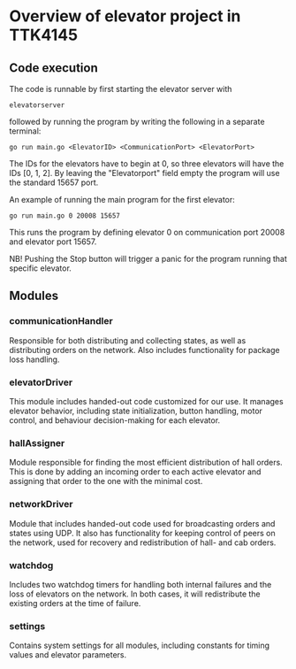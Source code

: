 Overview of elevator project in TTK4145
=======================================

Code execution
--------------

The code is runnable by first starting the elevator server with
```
elevatorserver 
```
followed by running the program by writing the following in a separate terminal:
```
go run main.go <ElevatorID> <CommunicationPort> <ElevatorPort>
```
The IDs for the elevators have to begin at 0, so three elevators will have the IDs [0, 1, 2]. By leaving the "Elevatorport" field empty the program will use the standard 15657 port.

An example of running the main program for the first elevator:
```
go run main.go 0 20008 15657
```
This runs the program by defining elevator 0 on communication port 20008 and elevator port 15657.


NB! Pushing the Stop button will trigger a panic for the program running that specific elevator.


Modules
-------

### communicationHandler
Responsible for both distributing and collecting states, as well as distributing orders on the network. Also includes functionality for package loss handling. 
  
### elevatorDriver
This module includes handed-out code customized for our use. It manages elevator behavior, including state initialization, button handling, motor control, and behaviour decision-making for each elevator. 

### hallAssigner
Module responsible for finding the most efficient distribution of hall orders. This is done by adding an incoming order to each active elevator and assigning that order to the one with the minimal cost.

### networkDriver
Module that includes handed-out code used for broadcasting orders and states using UDP. It also has functionality for keeping control of peers on the network, used for recovery and redistribution of hall- and cab orders.
  
### watchdog
Includes two watchdog timers for handling both internal failures and the loss of elevators on the network. In both cases, it will redistribute the existing orders at the time of failure. 

### settings
Contains system settings for all modules, including constants for timing values and elevator parameters. 
  

